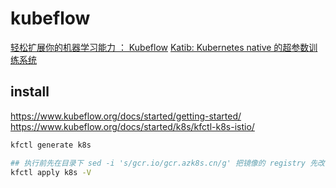 # kubeflow

[轻松扩展你的机器学习能力 ： Kubeflow](https://zhuanlan.zhihu.com/p/44692757)
[Katib: Kubernetes native 的超参数训练系统](https://zhuanlan.zhihu.com/p/36495583)


## install

https://www.kubeflow.org/docs/started/getting-started/
https://www.kubeflow.org/docs/started/k8s/kfctl-k8s-istio/

```bash
kfctl generate k8s

## 执行前先在目录下 sed -i 's/gcr.io/gcr.azk8s.cn/g' 把镜像的 registry 先改一下
kfctl apply k8s -V
```
